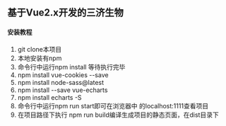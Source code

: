 ## 基于Vue2.x开发的三济生物

#### 安装教程

1. git clone本项目
2. 本地安装有npm
3. 命令行中运行npm install 等待执行完毕
4. npm install vue-cookies --save
5. npm install node-sass@latest
6. npm install --save vue-echarts
7. npm install echarts -S
8. 命令行中运行npm run start即可在浏览器中 的localhost:1111查看项目
9. 在项目路径下执行 npm run build编译生成项目的静态页面，在dist目录下